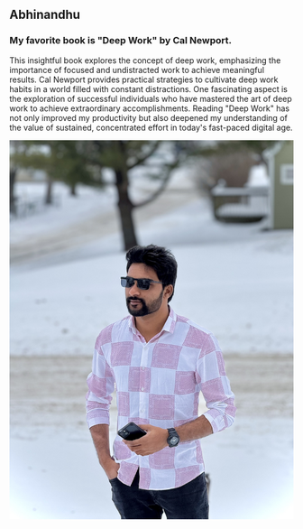 ## Abhinandhu

### My favorite book is "Deep Work" by Cal Newport. 
This insightful book explores the concept of deep work, emphasizing the importance of focused and undistracted work to achieve meaningful results. Cal Newport provides practical strategies to cultivate deep work habits in a world filled with constant distractions. One fascinating aspect is the exploration of successful individuals who have mastered the art of deep work to achieve extraordinary accomplishments. Reading "Deep Work" has not only improved my productivity but also deepened my understanding of the value of sustained, concentrated effort in today's fast-paced digital age.

[![alt text](My_image1.jpg)](MyMedia.md)
